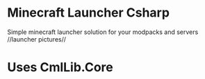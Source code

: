 # Minecraft Launcher Csharp
Simple minecraft launcher solution for your modpacks and servers
//launcher pictures//

# Uses CmlLib.Core

